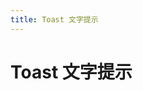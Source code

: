 ```yaml
---
title: Toast 文字提示
---
```


# Toast 文字提示
<ClientOnly>
  <toast-demo></toast-demo>
</ClientOnly>
